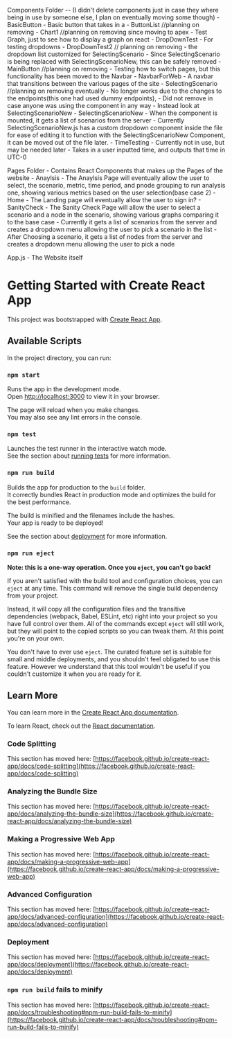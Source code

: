 Components Folder -- (I didn't delete components just in case they where being in use by someone else, I plan on eventually moving some though)
    - BasicButton
        - Basic button that takes in a 
    - ButtonList //planning on removing
    - Chart1 //planning on removing since moving to apex
        - Test Graph, just to see how to display a graph on react
    - DropDownTest 
        - For testing dropdowns
    - DropDownTest2 // planning on removing
        - the dropdown list customized for SelectingScenario
        - Since SelectingScenario is being replaced with SelectingScenarioNew, this can be safely removed
    - MainButton //planning on removing
        - Testing how to switch pages, but this functionality has been moved to the Navbar
    - NavbarForWeb
        - A navbar that transitions between the various pages of the site
    - SelectingScenario //planning on removing eventually
        - No longer works due to the changes to the endpoints(this one had used dummy endpoints), 
        - Did not remove in case anyone was using the component in any way
        - Instead look at SelectingScenarioNew
    - SelectingScenarioNew
        - When the component is mounted, it gets a list of scenarios from the server
        - Currently SelectingScenarioNew.js has a custom dropdown component inside the file for ease of editing it to function with the SelectingScenarioNew Component, it can be moved out of the file later.
    - TimeTesting
        - Currently not in use, but may be needed later
        - Takes in a user inputted time, and outputs that time in UTC-0

Pages Folder - Contains React Components that makes up the Pages of the website
    - Anaylsis
        - The Anaylsis Page will eventually allow the user to select, the scenario, metric, time period, and pnode grouping to run analysis one, showing various metrics based on the user selection(base case 2)
    - Home
        - The Landing page will eventually allow the user to sign in?
    - SanityCheck
        - The Sanity Check Page will allow the user to select a scenario and a node in the scenario, showing various graphs comparing it to the base case
            - Currently it gets a list of scenarios from the server and creates a dropdown menu allowing the user to pick a scenario in the list
            - After Choosing a scenario, it gets a list of nodes from the server and creates a dropdown menu allowing the user to pick a node

App.js
    - The Website itself



# Getting Started with Create React App

This project was bootstrapped with [Create React App](https://github.com/facebook/create-react-app).

## Available Scripts

In the project directory, you can run:

### `npm start`

Runs the app in the development mode.\
Open [http://localhost:3000](http://localhost:3000) to view it in your browser.

The page will reload when you make changes.\
You may also see any lint errors in the console.

### `npm test`

Launches the test runner in the interactive watch mode.\
See the section about [running tests](https://facebook.github.io/create-react-app/docs/running-tests) for more information.

### `npm run build`

Builds the app for production to the `build` folder.\
It correctly bundles React in production mode and optimizes the build for the best performance.

The build is minified and the filenames include the hashes.\
Your app is ready to be deployed!

See the section about [deployment](https://facebook.github.io/create-react-app/docs/deployment) for more information.

### `npm run eject`

**Note: this is a one-way operation. Once you `eject`, you can't go back!**

If you aren't satisfied with the build tool and configuration choices, you can `eject` at any time. This command will remove the single build dependency from your project.

Instead, it will copy all the configuration files and the transitive dependencies (webpack, Babel, ESLint, etc) right into your project so you have full control over them. All of the commands except `eject` will still work, but they will point to the copied scripts so you can tweak them. At this point you're on your own.

You don't have to ever use `eject`. The curated feature set is suitable for small and middle deployments, and you shouldn't feel obligated to use this feature. However we understand that this tool wouldn't be useful if you couldn't customize it when you are ready for it.

## Learn More

You can learn more in the [Create React App documentation](https://facebook.github.io/create-react-app/docs/getting-started).

To learn React, check out the [React documentation](https://reactjs.org/).

### Code Splitting

This section has moved here: [https://facebook.github.io/create-react-app/docs/code-splitting](https://facebook.github.io/create-react-app/docs/code-splitting)

### Analyzing the Bundle Size

This section has moved here: [https://facebook.github.io/create-react-app/docs/analyzing-the-bundle-size](https://facebook.github.io/create-react-app/docs/analyzing-the-bundle-size)

### Making a Progressive Web App

This section has moved here: [https://facebook.github.io/create-react-app/docs/making-a-progressive-web-app](https://facebook.github.io/create-react-app/docs/making-a-progressive-web-app)

### Advanced Configuration

This section has moved here: [https://facebook.github.io/create-react-app/docs/advanced-configuration](https://facebook.github.io/create-react-app/docs/advanced-configuration)

### Deployment

This section has moved here: [https://facebook.github.io/create-react-app/docs/deployment](https://facebook.github.io/create-react-app/docs/deployment)

### `npm run build` fails to minify

This section has moved here: [https://facebook.github.io/create-react-app/docs/troubleshooting#npm-run-build-fails-to-minify](https://facebook.github.io/create-react-app/docs/troubleshooting#npm-run-build-fails-to-minify)

